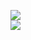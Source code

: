 [![](https://img.shields.io/badge/Made%20With-Github%20Spray-lightgrey.svg?style=for-the-badge&logo=github)](https://github.com/Annihil/github-spray#2195)  
[![](https://i.imgur.com/2DrTn0Z.gif)](https://github.com/Annihil/github-spray)